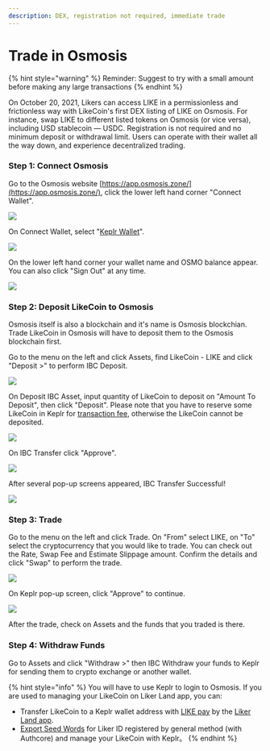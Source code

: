 ```yaml
---
description: DEX, registration not required, immediate trade
---
```


# Trade in Osmosis

{% hint style="warning" %}
Reminder: Suggest to try with a small amount before making any large transactions
{% endhint %}

On October 20, 2021, Likers can access LIKE in a permissionless and frictionless way with LikeCoin's first DEX listing of LIKE on Osmosis. For instance, swap LIKE to different listed tokens on Osmosis (or vice versa), including USD stablecoin — USDC. Registration is not required and no minimum deposit or withdrawal limit. Users can operate with their wallet all the way down, and experience decentralized trading.

### Step 1: Connect Osmosis

Go to the Osmosis website [https://app.osmosis.zone/](https://app.osmosis.zone/), click the lower left hand corner "Connect Wallet".

![](<../../.gitbook/assets/Osmosis 01.png>)

On Connect Wallet, select "[Keplr Wallet](../wallet/keplr.md)".

![](<../../.gitbook/assets/Osmosis 02.png>)

On the lower left hand corner your wallet name and OSMO balance appear. You can also click "Sign Out" at any time.

![](<../../.gitbook/assets/Osmosis 03.png>)

### Step 2: Deposit LikeCoin to Osmosis

Osmosis itself is also a blockchain and it's name is Osmosis blockchian. Trade LikeCoin in Osmosis will have to deposit them to the Osmosis blockchain first.

Go to the menu on the left and click Assets, find LikeCoin - LIKE and click "Deposit >" to perform IBC Deposit.

![](<../../.gitbook/assets/Osmosis 04.png>)

On Deposit IBC Asset, input quantity of LikeCoin to deposit on "Amount To Deposit", then click "Deposit". Please note that you have to reserve some LikeCoin in Keplr for [transaction fee](../wallet/transaction-fee.md), otherwise the LikeCoin cannot be deposited.

![](<../../.gitbook/assets/Osmosis 05.png>)

On IBC Transfer click "Approve".

![](<../../.gitbook/assets/Osmosis 06.png>)

After several pop-up screens appeared, IBC Transfer Successful!

![](<../../.gitbook/assets/Osmosis 07.png>)

### Step 3: Trade

Go to the menu on the left and click Trade. On "From" select LIKE, on "To" select the cryptocurrency that you would like to trade. You can check out the Rate, Swap Fee and Estimate Slippage amount. Confirm the details and click "Swap" to perform the trade.

![](<../../.gitbook/assets/Osmosis 08.png>)

On Keplr pop-up screen, click "Approve" to continue.

![](<../../.gitbook/assets/Osmosis 09.png>)

After the trade, check on Assets and the funds that you traded is there.

### Step 4: Withdraw Funds

Go to Assets and click "Withdraw >" then IBC Withdraw your funds to Keplr for sending them to crypto exchange or another wallet.

{% hint style="info" %}
You will have to use Keplr to login to Osmosis. If you are used to managing your LikeCoin on Liker Land app, you can:

* Transfer LikeCoin to a Keplr wallet address with [LIKE pay](../../developer/like-pay/) by the [Liker Land app](../../user-guide/liker-land/download.md).
* [Export Seed Words](../../user-guide/liker-id/export-seed-words.md) for Liker ID registered by general method (with Authcore) and manage your LikeCoin with Keplr。
{% endhint %}
